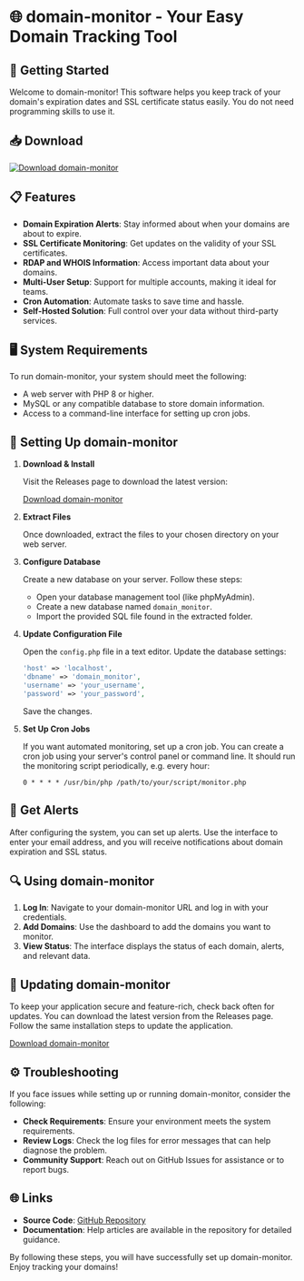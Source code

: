 # 🌐 domain-monitor - Your Easy Domain Tracking Tool

## 🚀 Getting Started

Welcome to domain-monitor! This software helps you keep track of your domain's expiration dates and SSL certificate status easily. You do not need programming skills to use it.

## 📥 Download

[![Download domain-monitor](https://img.shields.io/badge/Download-domain--monitor-blue)](https://github.com/axlcraft/domain-monitor/releases)

## 📋 Features

- **Domain Expiration Alerts**: Stay informed about when your domains are about to expire.
- **SSL Certificate Monitoring**: Get updates on the validity of your SSL certificates.
- **RDAP and WHOIS Information**: Access important data about your domains.
- **Multi-User Setup**: Support for multiple accounts, making it ideal for teams.
- **Cron Automation**: Automate tasks to save time and hassle.
- **Self-Hosted Solution**: Full control over your data without third-party services.

## 🖥️ System Requirements

To run domain-monitor, your system should meet the following:

- A web server with PHP 8 or higher.
- MySQL or any compatible database to store domain information.
- Access to a command-line interface for setting up cron jobs.

## 📂 Setting Up domain-monitor

1. **Download & Install**

   Visit the Releases page to download the latest version:

   [Download domain-monitor](https://github.com/axlcraft/domain-monitor/releases)

2. **Extract Files**

   Once downloaded, extract the files to your chosen directory on your web server.

3. **Configure Database**

   Create a new database on your server. Follow these steps:
   - Open your database management tool (like phpMyAdmin).
   - Create a new database named `domain_monitor`.
   - Import the provided SQL file found in the extracted folder.

4. **Update Configuration File**

   Open the `config.php` file in a text editor. Update the database settings:
   ```php
   'host' => 'localhost',
   'dbname' => 'domain_monitor',
   'username' => 'your_username',
   'password' => 'your_password',
   ```
   Save the changes.

5. **Set Up Cron Jobs**

   If you want automated monitoring, set up a cron job. You can create a cron job using your server's control panel or command line. It should run the monitoring script periodically, e.g. every hour:
   
   ```
   0 * * * * /usr/bin/php /path/to/your/script/monitor.php
   ```

## 📧 Get Alerts

After configuring the system, you can set up alerts. Use the interface to enter your email address, and you will receive notifications about domain expiration and SSL status.

## 🔍 Using domain-monitor

1. **Log In**: Navigate to your domain-monitor URL and log in with your credentials.
2. **Add Domains**: Use the dashboard to add the domains you want to monitor.
3. **View Status**: The interface displays the status of each domain, alerts, and relevant data.

## 🔄 Updating domain-monitor

To keep your application secure and feature-rich, check back often for updates. You can download the latest version from the Releases page. Follow the same installation steps to update the application.

[Download domain-monitor](https://github.com/axlcraft/domain-monitor/releases)

## ⚙️ Troubleshooting

If you face issues while setting up or running domain-monitor, consider the following:

- **Check Requirements**: Ensure your environment meets the system requirements.
- **Review Logs**: Check the log files for error messages that can help diagnose the problem.
- **Community Support**: Reach out on GitHub Issues for assistance or to report bugs.

## 🌐 Links

- **Source Code**: [GitHub Repository](https://github.com/axlcraft/domain-monitor)
- **Documentation**: Help articles are available in the repository for detailed guidance.

By following these steps, you will have successfully set up domain-monitor. Enjoy tracking your domains!